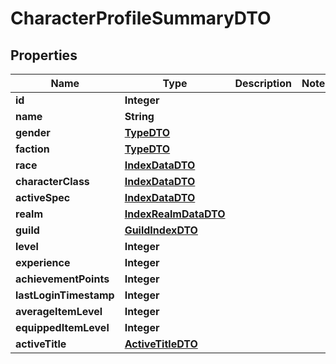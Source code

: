 

# CharacterProfileSummaryDTO


## Properties

| Name | Type | Description | Notes |
|------------ | ------------- | ------------- | -------------|
|**id** | **Integer** |  |  |
|**name** | **String** |  |  |
|**gender** | [**TypeDTO**](TypeDTO.md) |  |  |
|**faction** | [**TypeDTO**](TypeDTO.md) |  |  |
|**race** | [**IndexDataDTO**](IndexDataDTO.md) |  |  |
|**characterClass** | [**IndexDataDTO**](IndexDataDTO.md) |  |  |
|**activeSpec** | [**IndexDataDTO**](IndexDataDTO.md) |  |  |
|**realm** | [**IndexRealmDataDTO**](IndexRealmDataDTO.md) |  |  |
|**guild** | [**GuildIndexDTO**](GuildIndexDTO.md) |  |  |
|**level** | **Integer** |  |  |
|**experience** | **Integer** |  |  |
|**achievementPoints** | **Integer** |  |  |
|**lastLoginTimestamp** | **Integer** |  |  |
|**averageItemLevel** | **Integer** |  |  |
|**equippedItemLevel** | **Integer** |  |  |
|**activeTitle** | [**ActiveTitleDTO**](ActiveTitleDTO.md) |  |  |



